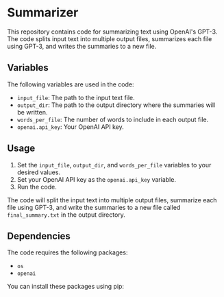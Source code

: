 # Summarizer

This repository contains code for summarizing text using OpenAI's GPT-3. The code splits input text into multiple output files, summarizes each file using GPT-3, and writes the summaries to a new file.

## Variables

The following variables are used in the code:

- `input_file`: The path to the input text file.
- `output_dir`: The path to the output directory where the summaries will be written.
- `words_per_file`: The number of words to include in each output file.
- `openai.api_key`: Your OpenAI API key.

## Usage

1. Set the `input_file`, `output_dir`, and `words_per_file` variables to your desired values.
2. Set your OpenAI API key as the `openai.api_key` variable.
3. Run the code.

The code will split the input text into multiple output files, summarize each file using GPT-3, and write the summaries to a new file called `final_summary.txt` in the output directory.

## Dependencies

The code requires the following packages:

- `os`
- `openai`

You can install these packages using pip:

